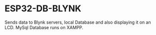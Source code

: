 # ESP32-DB-BLYNK

Sends data to Blynk servers, local Database and also displaying it on an LCD.
MySql Database runs on XAMPP.
